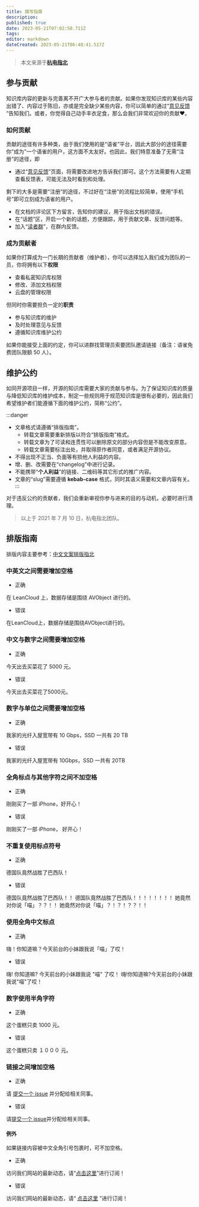```yaml
---
title: 撰写指南
description:
published: true
date: 2023-05-21T07:02:58.711Z
tags:
editor: markdown
dateCreated: 2023-05-21T06:48:41.517Z
---
```


> 本文来源于[**杭电指北**](https://www.yuque.com/hduer/guide)

## 参与贡献

知识库内容的更新与完善离不开广大参与者的贡献。如果你发现知识库的某些内容出错了、内容过于陈旧，亦或是完全缺少某些内容，你可以简单的通过“[意见反馈](https://www.yuque.com/hduer/guide/feedback)
”告知我们。或者，你觉得自己动手丰衣足食，那么会我们非常欢迎你的贡献❤。

### 如何贡献

贡献的途径有许多种类，由于我们使用的是“语雀”平台，因此大部分的途径需要你“成为”一个语雀的用户，这方面不太友好。也因此，我们特意准备了无需“注册”的途径，即

- 通过“[意见反馈](https://www.yuque.com/hduer/guide/feedback)”页面，将需要改进地方告诉我们即可。这个方法需要有人定期查看反馈表，可能无法及时看到和处理。

剩下的大多是需要“注册”的途径，不过好在“注册”的流程比较简单，使用“手机号”即可立刻成为语雀的用户。

- 在文档的评论区下方留言，告知你的建议，用于指出文档的错误。
- 在“话题”区，开启一个新的话题，方便跟踪，用于贡献文章、反馈问题等。
- 加入“[读者群](https://www.yuque.com/hduer/guide/help)”，在群内反馈。

### 成为贡献者

如果你打算成为一门长期的贡献者（维护者），你可以选择加入我们成为团队的一员，你将拥有以下**权限**

- 查看私密知识库权限
- 修改、添加文档权限
- 云盘的管理权限

但同时你需要担负一定的**职责**

- 参与知识库的维护
- 及时处理意见与反馈
- 遵循知识库维护公约

如果你能接受上面的约定，你可以进群找管理员索要团队邀请链接（备注：语雀免费团队限额 50 人）。

## 维护公约

如同开源项目一样，开源的知识库需要大家的贡献与参与。为了保证知识库的质量与降低知识库的维护成本，制定一些规则用于规范知识库是很有必要的，因此我们希望维护者们能遵循下面的维护公约，简称“公约”。

:::danger

- 文章格式请遵循“排版指南”。
    - 转载文章需要重新排版以符合“排版指南”格式。
    - 转载文章为了可读和连贯性可以删除原文的部分内容但是不能改变原意。
    - 转载文章需要标注出处，并取得原作者同意，或者满足开源协议。
- 不得出现不正当、负面等有损他人利益的内容。
- 增、删、改需要在“changelog”中进行记录。
- 不能携带“**个人利益**”的链接、二维码等其它形式的推广内容。
- 文章的“slug”需要遵循 **kebab-case** 格式，同时其语义需要和文章内容有关。
  :::

对于违反公约的贡献者，我们会重新审视你参与进来的目的与动机，必要时进行清理。
> 以上于 2021 年 7 月 10 日，杭电指北团队。

## 排版指南

排版内容主要参考：[中文文案排版指北](中文文案排版指北)

### 中英文之间需要增加空格

- 正确

在 LeanCloud 上，数据存储是围绕 AVObject 进行的。

- 错误

在LeanCloud上，数据存储是围绕AVObject进行的。

### 中文与数字之间需要增加空格

- 正确

今天出去买菜花了 5000 元。

- 错误

今天出去买菜花了5000元。

### 数字与单位之间需要增加空格

- 正确

我家的光纤入屋宽带有 10 Gbps，SSD 一共有 20 TB

- 错误

我家的光纤入屋宽带有 10Gbps，SSD 一共有 20TB

### 全角标点与其他字符之间不加空格

- 正确

刚刚买了一部 iPhone，好开心！

- 错误

刚刚买了一部 iPhone， 好开心！

### 不重复使用标点符号

- 正确

德国队竟然战胜了巴西队！

- 错误

德国队竟然战胜了巴西队！！
德国队竟然战胜了巴西队！！！！！！！！
她竟然对你说「喵」？？！！
她竟然对你说「喵」？！？！？？！！

### 使用全角中文标点

- 正确

嗨！你知道嘛？今天前台的小妹跟我说「喵」了哎！

- 错误

嗨! 你知道嘛? 今天前台的小妹跟我说 "喵" 了哎！
嗨!你知道嘛?今天前台的小妹跟我说"喵"了哎！

### 数字使用半角字符

- 正确

这个蛋糕只卖 1000 元。

- 错误

这个蛋糕只卖 １０００ 元。

### 链接之间增加空格

- 正确

请 [提交一个 issue](https://github.com/sparanoid/chinese-copywriting-guidelines/blob/master/README.zh-CN.md#) 并分配给相关同事。

- 错误

请[提交一个 issue](https://github.com/sparanoid/chinese-copywriting-guidelines/blob/master/README.zh-CN.md#)并分配给相关同事。

#### 例外

如果链接内容被中文全角引号包裹时，可不加空格。

- 正确

访问我们网站的最新动态，请“[点击这里](#)”进行订阅！

- 错误

访问我们网站的最新动态，请“ [点击这里](#) ”进行订阅！
